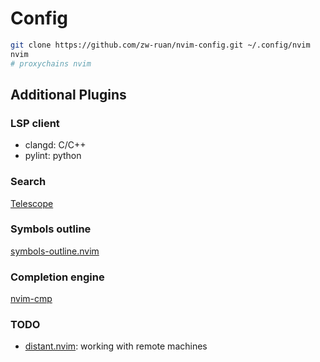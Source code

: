 # Config

```bash
git clone https://github.com/zw-ruan/nvim-config.git ~/.config/nvim
nvim
# proxychains nvim
```

## Additional Plugins

### LSP client
- clangd: C/C++
- pylint: python


### Search
[Telescope](https://github.com/nvim-telescope/telescope.nvim)


### Symbols outline
[symbols-outline.nvim](https://github.com/simrat39/symbols-outline.nvim)


### Completion engine
[nvim-cmp](https://github.com/hrsh7th/nvim-cmp/)


### TODO
- [distant.nvim](https://github.com/chipsenkbeil/distant.nvim): working with remote machines
